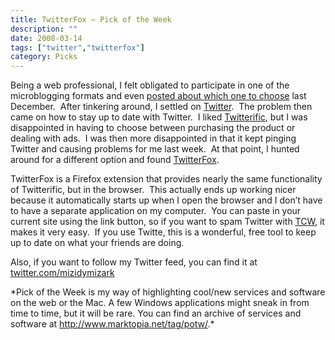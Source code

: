 ```yaml
---
title: TwitterFox – Pick of the Week
description: ""
date: 2008-03-14
tags: ["twitter","twitterfox"]
category: Picks
---
```



<p>Being a web professional, I felt obligated to participate in one of the microblogging formats and even <a href="https://web.archive.org/web/20131211172915/http://www.marktopia.net/2007/12/07/which-micro-blogging-program-to-use/">posted about which one to choose</a> last December.&nbsp; After tinkering around, I settled on <a href="https://web.archive.org/web/20131211172915/http://www.twitter.com/">Twitter</a>.&nbsp; The problem then came on how to stay up to date with Twitter.&nbsp; I liked <a href="https://web.archive.org/web/20131211172915/http://iconfactory.com/software/twitterrific">Twitterific</a>, but I was disappointed in having to choose between purchasing the product or dealing with ads.&nbsp; I was then more disappointed in that it kept pinging Twitter and causing problems for me last week.&nbsp; At that point, I hunted around for a different option and found <a href="https://web.archive.org/web/20131211172915/http://twitterfox.en.softonic.com/">TwitterFox</a>.</p>

<p>TwitterFox is a Firefox extension that provides nearly the same functionality of Twitterific, but in the browser.&nbsp; This actually ends up working nicer because it automatically starts up when I open the browser and I don’t have to have a separate application on my computer.&nbsp; You can paste in your current site using the link button, so if you want to spam Twitter with <a href="https://web.archive.org/web/20131211172915/http://www.thecontentwebring.com/">TCW</a>, it makes it very easy.&nbsp; If you use Twitte, this is a wonderful, free tool to keep up to date on what your friends are doing.</p>

<p>Also, if you want to follow my Twitter feed, you can find it at <a href="https://web.archive.org/web/20131211172915/http://www.twitter.com/mizidymizark">twitter.com/mizidymizark </a></p>

<p>*Pick of the Week is my way of highlighting cool/new services and software on the web or the Mac. A few Windows applications might sneak in from time to time, but it will be rare. You can find an archive of services and software at <a href="https://web.archive.org/web/20131211172915/http://www.marktopia.net/tag/potw/">http://www.marktopia.net/tag/potw/</a>.*</p>
